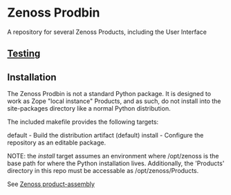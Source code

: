# Zenoss Prodbin
A repository for several Zenoss Products, including the User Interface


## [Testing](tests/)


## Installation
The Zenoss Prodbin is not a standard Python package.  It is designed to work as Zope "local instance" Products, and as such, do not install into the site-packages directory like a normal Python distribution.

The included makefile provides the following targets:

   default - Build the distribution artifact (default)
   install - Configure the repository as an editable package.

NOTE: the *install* target assumes an environment where /opt/zenoss is the base path for where the Python installation lives.  Additionally, the 'Products' directory in this repo must be accessable as /opt/zenoss/Products.

See [Zenoss product-assembly](https://github.com/zenoss/product-assembly)
